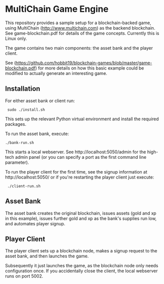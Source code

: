 # MultiChain Game Engine
This repository provides a sample setup for a blockchain-backed game, using MultiChain (http://www.multichain.com) as the backend blockchain. See game-blockchain.pdf for details of the game concepts. Currently this is Linux only.

The game contains two main components: the asset bank and the player client.

See (https://github.com/hobbit19/blockchain-games/blob/master/game-blockchain.pdf) for more details on how this basic example could be modified to actually generate an interesting game.

## Installation
For either asset bank or client run:

     sudo ./install.sh
     
This sets up the relevant Python virtual environment and install the required packages.

To run the asset bank, execute:

    ./bank-run.sh
    
This starts a local webserver. See http://localhost:5050/admin for the high-tech admin panel (or you can specify a port as the first command line parameter).

To run the player client for the first time, see the signup information at http://localhost:5050/ or if you're restarting the player client just execute:

     ./client-run.sh

## Asset Bank
The asset bank creates the original blockchain, issues assets (gold and xp in this example), issues further gold and xp as the bank's supplies run low, and automates player signup. 

## Player Client
The player client sets up a blockchain node, makes a signup request to the asset bank, and then launches the game. 

Subsequently it just launches the game, as the blockchain node only needs configuration once. If you accidentally close the client, the local webserver runs on port 5002.

